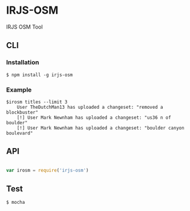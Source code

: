 IRJS-OSM
========

IRJS OSM Tool


## CLI
### Installation

	$ npm install -g irjs-osm

### Example

	$irosm titles --limit 3
		User TheDutchMan13 has uploaded a changeset: "removed a blockbuster"
		[!] User Mark Newnham has uploaded a changeset: "us36 n of boulder"
		[!] User Mark Newnham has uploaded a changeset: "boulder canyon boulevard"
	
## API

```javascript

var irosm = require('irjs-osm')


```


## Test

	$ mocha